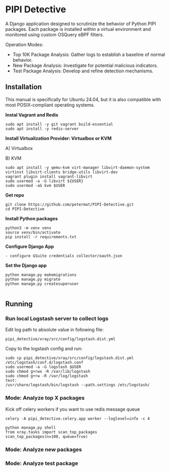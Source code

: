 # PIPI Detective #

A Django application designed to scrutinize the behavior of Python PIPI packages. 
Each package is installed within a virtual environment and monitored using custom OSQuery eBPF filters.

Operation Modes:
- Top 10K Package Analysis: Gather logs to establish a baseline of normal behavior.
- New Package Analysis: Investigate for potential malicious indicators.
- Test Package Analysis: Develop and refine detection mechanisms.



## Installation ##

This manual is specifically for Ubuntu 24.04, but it is also compatible with most POSIX-compliant operating systems.

**Instal Vagrant and Redis**
```shell
sudo apt install -y git vagrant build-essential
sudo apt install -y redis-server

```


**Install Virtualization Provider: Virtualbox or KVM**


A) Virtualbox 


B) KVM
```shell
sudo apt install -y qemu-kvm virt-manager libvirt-daemon-system virtinst libvirt-clients bridge-utils libvirt-dev
vagrant plugin install vagrant-libvirt
sudo usermod -a -G libvirt ${USER}
sudo usermod -aG kvm $USER 
```

**Get repo**

```shell
git clone https://github.com/petermat/PIPI-Detective.git
cd PIPI-Detective
```

**Install Python packages**
```shell
python3 -m venv venv
source venv/bin/activate
pip install -r requirements.txt
```

**Configure Django App**
```shell
- configure GSuite credentials collector/oauth.json
```

**Set the Django app**
```shell
python manage.py makemigrations
python manage.py migrate
python manage.py createsuperuser


```

## Running ##

### Run local Logstash server to collect logs

Edit log path to absolute value in following file:
```shell
pipi_detective/xray/src/config/logstash.dist.yml
```
Copy to the logstash config and run:
```shell
sudo cp pipi_detective/xray/src/config/logstash.dist.yml /etc/logstash/conf.d/logstash.conf
sudo usermod -a -G logstash $USER
sudo chmod g+rwx -R /var/lib/logstash
sudo chmod g+rw -R /var/log/logstash
test:
/usr/share/logstash/bin/logstash --path.settings /etc/logstash/ 

```


### Mode: Analyze top X packages ###

Kick off celery workers if you want to use redis message queue
```shell
celery -A pipi_detective.celery.app worker --loglevel=info -c 4
```


```shell
python manage.py shell
from xray.tasks import scan_top_packages
scan_top_packages(n=100, queue=True)
```



### Mode: Analyze new packages ###

### Mode: Analyze test package ###



